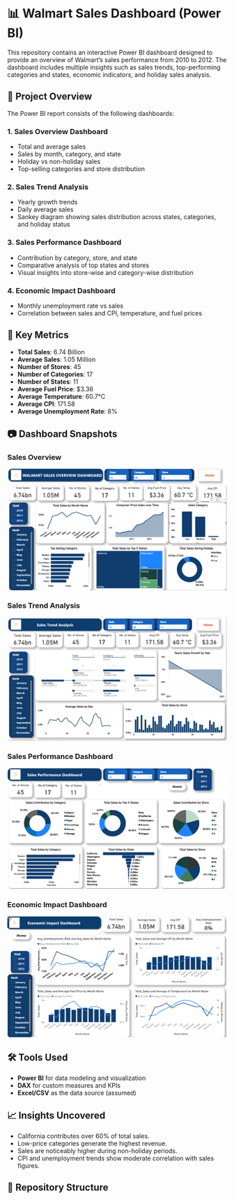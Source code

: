 # 📊 Walmart Sales Dashboard (Power BI)

This repository contains an interactive Power BI dashboard designed to provide an overview of Walmart’s sales performance from 2010 to 2012. The dashboard includes multiple insights such as sales trends, top-performing categories and states, economic indicators, and holiday sales analysis.

## 🧩 Project Overview

The Power BI report consists of the following dashboards:

### 1. **Sales Overview Dashboard**
- Total and average sales
- Sales by month, category, and state
- Holiday vs non-holiday sales
- Top-selling categories and store distribution

### 2. **Sales Trend Analysis**
- Yearly growth trends
- Daily average sales
- Sankey diagram showing sales distribution across states, categories, and holiday status

### 3. **Sales Performance Dashboard**
- Contribution by category, store, and state
- Comparative analysis of top states and stores
- Visual insights into store-wise and category-wise distribution

### 4. **Economic Impact Dashboard**
- Monthly unemployment rate vs sales
- Correlation between sales and CPI, temperature, and fuel prices

## 📌 Key Metrics

- **Total Sales**: 6.74 Billion
- **Average Sales**: 1.05 Million
- **Number of Stores**: 45
- **Number of Categories**: 17
- **Number of States**: 11
- **Average Fuel Price**: $3.36
- **Average Temperature**: 60.7°C
- **Average CPI**: 171.58
- **Average Unemployment Rate**: 8%

## 📷 Dashboard Snapshots

### Sales Overview
![Sales Overview](https://github.com/ritausi/Walmart-Sales-Dashboard-project./blob/main/Dashboard%20image/Screenshot%202025-04-10%20195039.png)

### Sales Trend Analysis
![Sales Trend Analysis](https://github.com/ritausi/Walmart-Sales-Dashboard-project./blob/main/Dashboard%20image/Screenshot%202025-04-10%20195407.png)

### Sales Performance Dashboard
![Sales Performance Dashboard](https://github.com/ritausi/Walmart-Sales-Dashboard-project./blob/main/Dashboard%20image/Screenshot%202025-04-10%20195457.png)

### Economic Impact Dashboard
![Economic Impact Dashboard](https://github.com/ritausi/Walmart-Sales-Dashboard-project./blob/main/Dashboard%20image/Screenshot%202025-04-10%20195533.png)

## 🛠️ Tools Used
- **Power BI** for data modeling and visualization
- **DAX** for custom measures and KPIs
- **Excel/CSV** as the data source (assumed)

## 📈 Insights Uncovered
- California contributes over 60% of total sales.
- Low-price categories generate the highest revenue.
- Sales are noticeably higher during non-holiday periods.
- CPI and unemployment trends show moderate correlation with sales figures.

## 📁 Repository Structure

```plaintext

